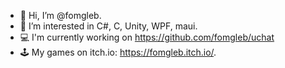 - 👋 Hi, I’m @fomgleb.
- 👀 I’m interested in C#, C, Unity, WPF, maui.
- 💻 I'm currently working on https://github.com/fomgleb/uchat
- 🕹️ My games on itch.io: https://fomgleb.itch.io/.

<!-- - 🌱 I’m currently learning maui. -->
<!-- [![Top Langs](https://github.com/PencilNavigator/readme-stats-URL/blob/main/URL.md/api/top-langs/?username=fomgleb&layout=compact&theme=radical&hide=ShaderLab,CMake,HLSL,Objective-C)](https://github.com/anuraghazra/github-readme-stats) -->
